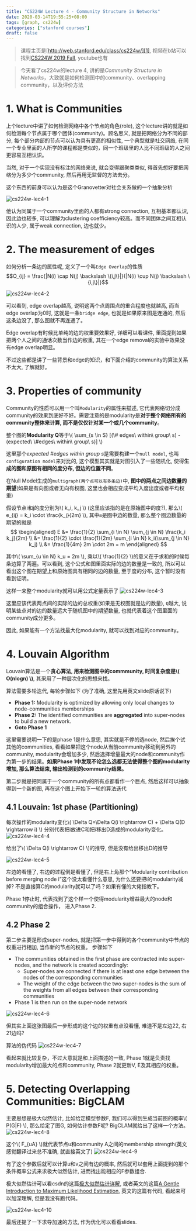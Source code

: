 ```yaml
---
title: "CS224W Lecture 4 - Community Structure in Networks"
date: 2020-03-14T19:55:25+08:00
tags: [graph, cs224w]
categories: ["stanford courses"]
draft: false
---
```


> 课程主页是[http://web.stanford.edu/class/cs224w/][1], 视频在b站可以找到[CS224W 2019 Fall][2], youtube也有

> 今天看了cs224w的lecture 4, 讲的是*Community Structure in Networks*，大致就是如何检测图中的community、overlapping community，以及评价方法

# 1. What is Communities

上个lecture中讲了如何检测网络中各个节点的角色(role), 这个lecture讲的就是如何检测每个节点属于哪个团体(community)。顾名思义, 就是把网络分为不同的部分, 每个部分内部的节点可以认为具有更高的相似性, 一个典型就是社交网络, 在同一个专业里面的人所学的课程都是类似的，同一个班级里的人比不同班级的人之间更容易互相认识。

当然, 对于一个实现没有标注的网络来说, 就会变得跟聚类类似, 得首先想好要把网络分为多少个community, 然后再用无监督的方法去分。

这个东西的前身可以认为是这个Granovetter对社会关系做的一个抽象分析

![cs224w-lec4-1](/images/cs224w/cs224w-lec4-1.png)

他认为同属于一个community里面的人都有strong connection, 互相基本都认识, 因此边也较多, 可以理解为clustering coefficiency较高。而不同团体之间互相认识的人少, 属于weak connection, 边也就少。

# 2. The measurement of edges

如何分析一条边的属性呢, 定义了一个叫`Edge Overlap`的性质
$$O_{ij} = \frac{|N(i) \cap N(j) \backslash \{i,j\}|}{|N(i) \cup N(j) \backslash \{i,j\}|}$$

![cs224w-lec4-2](/images/cs224w/cs224w-lec4-2.png)

可以看到, edge overlap越高, 说明这两个点周围点的重合程度也就越高, 而当edge overlap为0时, 这就是一条`bridge edge`, 也就是如果原来图是连通的, 然后这条边没了, 那么图就不再连通了。

Edge overlap有时候比单纯的边的权重要效果好, 详细可以看课件, 里面提到如果把两个人之间的通话次数当作边的权重, 其在一个edge removal的实验中效果没有edge overlap明显。

不过这些都是讲了一些背景和edge的知识，和下面介绍的community的算法关系不太大, 了解就好。

# 3. Properties of community

Community的性质可以用一个叫`Modularity`的属性来描述, 它代表网络切分成community的效果到底好不好。需要注意的是modularity是**对于整个网络所有的community整体来计算, 而不是仅仅针对某一个或几个community**。

整个图的**Modularity Q**等于\\( \sum_{s \in S} [(\\# edges\ within\ group\ s) - (expected\ \\#edges\ within\ group\ s)] \\)

这里那个*expected #edges within group s*是需要构建一个`null model`, 也叫`configuration model`来对比的, 这个模型其实就是对图引入了一些随机化, 使得**生成的图和原图有相同的度分布, 但边的位置不同**。

在Null Model生成的`multigraph(两个点可以有多条边)`中, **图中的两点之间边数量的期望**(如果是有向图或者无向有权图, 这里也会相应变成平均入度出度或者平均权重)

假设节点i和j的度分别为\\( k_i, k_j \\) (这里应该指的是在原始图中的度?), 那么\\( e_{ij} = k_i \cdot \frac{k_j}{2m} \\), 其中`m`是图中边的数量, 那么整个图边数量的期望的就是
$$
\begin{aligned}
E &= \frac{1}{2} \sum_{i \in N} \sum_{j \in N} \frac{k_i k_j}{2m} \\ &= \frac{1}{2} \cdot \frac{1}{2m} \sum_{i \in N} k_i(\sum_{j \in N} k_j) \\ &= \frac{1}{4m} 2m \cdot 2m = m
\end{aligned}
$$

其中\\( \sum_{u \in N} k_u = 2m \\), 乘以\\( \frac{1}{2} \\)的意义在于求和的时候每条边算了两遍。可以看到, 这个公式和图里面实际的边的数量是一致的, 所以可以看出这个图在期望上和原始图具有相同的边的数量, 至于度的分布, 这个暂时没有看到证明。

这样一来整个modularity就可以用公式定量表示了
![cs224w-lec4-3](/images/cs224w/cs224w-lec4-3.png)

这里应该代表两点间的实际的边的总权重(如果是无权图就是边的数量), `Q`越大, 说明某些点对的边的数量远大于随机图中的期望数量, 也就代表着这个图里面的community成分更多。

因此, 如果能有一个方法找最大化modularity, 就可以找到对应的community。

# 4. Louvain Algorithm
Louvain算法是一个**贪心算法, 用来检测图中的commmunity, 时间复杂度是\\( O(nlogn) \\)**, 其采用了一种层次化的思想来找。

算法需要多轮迭代, 每轮步骤如下 (为了准确, 这里先用英文slide原话说下)
* **Phase 1:** Modularity is optimized by allowing only local changes to node-communities memberships
* **Phase 2:** The identified communities are **aggregated** into super-nodes to build a new network.
* **Goto Phase 1**

这里需要说明一下的是phase 1是什么意思, 其实就是不停的选node, 然后挨个试其他的communities, 看看如果把这个node从当前community移动到另外的community, modularity会增加多少, 然后选择增量最大的node和community作为第一步的结果。**如果Phase 1中发现不论怎么选都无法使得整个图的modularity增加, 那么算法结束, 输出检测到的community结果。**

第二步就是把同属于一个community的所有点都看作一个巨点, 然后这样可以抽象得到一个新的图, 再在这个图上开始下一轮的算法迭代

## 4.1 Louvain: 1st phase (Partitioning)
每次操作的modularity变化\\( \Delta Q=\Delta Q(i \rightarrow C) + \Delta Q(D \rightarrow i) \\)
分别代表把i放进C和把i移出D造成的modularity变化。
![cs224w-lec4-4](/images/cs224w/cs224w-lec4-4.png)

给出了\\( \Delta Q(i \rightarrow C) \\)的推导, 但是没有给出移出D的推导

![cs224w-lec4-5](/images/cs224w/cs224w-lec4-5.png)

左边的看懂了, 右边的过程倒是看懂了, 但是右上角那个“Modularity contribution before merging node i”这个没太看懂什么意思, 为什么还要把i的modularity减掉? 不是直接算C的modularity就可以了吗？如果有懂的大佬指教下。

Phase 1停止时, 代表找到了这个样一个使得modularity增益最大的node和community的组合操作， 进入Phase 2.

## 4.2 Phase 2

第二步主要是形成super-nodes, 就是把第一步中得到的各个community中节点的权重进行相加, 当作新的节点的权重。
步骤如下
- The communities obtained in the first phase are contracted into super-nodes, and the network is created accordingly:
  - Super-nodes are connected if there is at least one edge between the nodes of the corresponding communities
  - The weight of the edge between the two super-nodes is the sum of the weights from all edges between their corresponding communities
- Phase 1 is then run on the super-node network

![cs224w-lec4-6](/images/cs224w/cs224w-lec4-6.png)

但其实上面这张图最后一步形成的这个边的权重有点没看懂, 难道不是左边22, 右21边吗?

算法的伪代码
![cs224w-lec4-7](/images/cs224w/cs224w-lec4-7.png)

看起来就比较复杂，不过大意就是和上面描述的一致, Phase 1就是负责找modularity增加最大的点和community, Phase 2就更新V, E及其相应的权重。

# 5. Detecting Overlapping Communities: BigCLAM

主要思想是极大似然估计, 比如给定模型参数F, 我们可以得到生成当前图的概率\\( P(G|F) \\), 那么给定了图G, 如何估计参数F呢?
BigCLAM就给出了这样一个方法。
![cs224w-lec4-8](/images/cs224w/cs224w-lec4-8.png)

这个\\( F_{uA} \\)就代表节点u和community A之间的membership strength(英文感觉翻译过来总不准确, 就直接英文了)
![cs224w-lec4-9](/images/cs224w/cs224w-lec4-9.png)

有了这个参数后就可以计算u和v之间有边的概率, 然后就可以套用上面提到的那个条件概率公式来求极大似然估计, 进而找出能相应的F参数组合.

极大似然估计可以看csdn的这篇[极大似然估计详解][3], 或者英文的这篇[A Gentle Introduction to Maximum Likelihood Estimation][4], 英文的这篇有代码, 看起来可以加深理解, 但是我没有跑代码。

![cs224w-lec4-10](/images/cs224w/cs224w-lec4-10.png)

最后还提了一下求导加速的方法, 作为优化可以看看slides.

[1]: http://web.stanford.edu/class/cs224w/
[2]: https://www.bilibili.com/video/av90106649?p=4
[3]: https://blog.csdn.net/qq_39355550/article/details/81809467
[4]: https://towardsdatascience.com/a-gentle-introduction-to-maximum-likelihood-estimation-9fbff27ea12f
